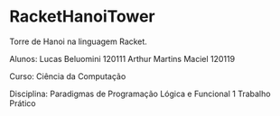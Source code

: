# RacketHanoiTower
Torre de Hanoi na linguagem Racket.

Alunos:
Lucas Beluomini 120111
Arthur Martins Maciel 120119

Curso:
Ciência da Computação

Disciplina:
Paradigmas de Programação Lógica e Funcional
1 Trabalho Prático
